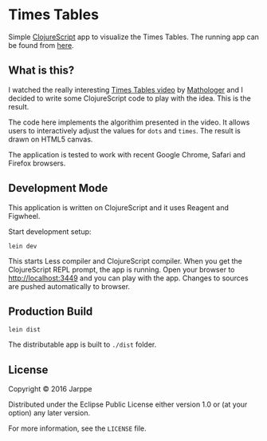 # Times Tables

Simple [ClojureScript](https://github.com/clojure/clojurescript) app to visualize 
the Times Tables. The running app can be found from [here](https://jarppe.github.io/times-tables/). 

## What is this?

I watched the really interesting [Times Tables video](https://www.youtube.com/watch?v=qhbuKbxJsk8) 
by [Mathologer](https://www.youtube.com/channel/UC1_uAIS3r8Vu6JjXWvastJg) and I decided
to write some ClojureScript code to play with the idea. This is the result.

The code here implements the algorithim presented in the video. It allows users to interactively
adjust the values for `dots` and `times`. The result is drawn on HTML5 canvas.

The application is tested to work with recent Google Chrome, Safari and Firefox browsers.

## Development Mode

This application is written on ClojureScript and it uses Reagent and Figwheel.

Start development setup:
 
```
lein dev
```

This starts Less compiler and ClojureScript compiler. When you get the ClojureScript REPL prompt,
the app is running. Open your browser to [http://localhost:3449](http://localhost:3449) and you 
can play with the app. Changes to sources are pushed automatically to browser.

## Production Build

```
lein dist
```

The distributable app is built to `./dist` folder.

## License

Copyright &copy; 2016 Jarppe

Distributed under the Eclipse Public License either version 1.0 or (at
your option) any later version.

For more information, see the `LICENSE` file.
